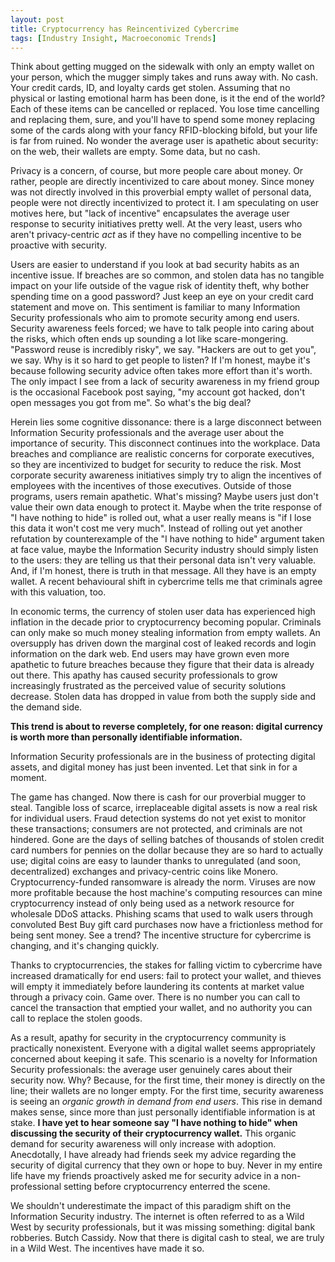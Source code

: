```yaml
---
layout: post
title: Cryptocurrency has Reincentivized Cybercrime
tags: [Industry Insight, Macroeconomic Trends]
---
```

Think about getting mugged on the sidewalk with only an empty wallet on your
person, which the mugger simply takes and runs away with. No cash. Your credit
cards, ID, and loyalty cards get stolen. Assuming that no physical or lasting
emotional harm has been done, is it the end of the world? Each of these items
can be cancelled or replaced. You lose time cancelling and replacing them,
sure, and you'll have to spend some money replacing some of the cards along
with your fancy RFID-blocking bifold, but your life is far from ruined. No
wonder the average user is apathetic about security: on the web, their wallets
are empty. Some data, but no cash.

Privacy is a concern, of course, but more people care about money. Or rather,
people are directly incentivized to care about money. Since money was not
directly involved in this proverbial empty wallet of personal data, people were
not directly incentivized to protect it. I am speculating on user motives here,
but "lack of incentive" encapsulates the average user response to security
initiatives pretty well. At the very least, users who aren't privacy-centric
<i>act</i> as if they have no compelling incentive to be proactive with
security.

Users are easier to understand if you look at bad security habits as an
incentive issue. If breaches are so common, and stolen data has no tangible
impact on your life outside of the vague risk of identity theft, why bother
spending time on a good password? Just keep an eye on your credit card
statement and move on. This sentiment is familiar to many Information Security
professionals who aim to promote security among end users. Security awareness
feels forced; we have to talk people into caring about the risks, which often
ends up sounding a lot like scare-mongering. "Password reuse is incredibly
risky", we say. "Hackers are out to get you", we say. Why is it so hard to get
people to listen? If I'm honest, maybe it's because following security advice
often takes more effort than it's worth. The only impact I see from a lack of
security awareness in my friend group is the occasional Facebook post saying,
"my account got hacked, don't open messages you got from me". So what's the big
deal?

Herein lies some cognitive dissonance: there is a large disconnect between
Information Security professionals and the average user about the importance of
security. This disconnect continues into the workplace. Data breaches and
compliance are realistic concerns for corporate executives, so they are
incentivized to budget for security to reduce the risk. Most corporate security
awareness initiatives simply try to align the incentives of employees with the
incentives of those executives. Outside of those programs, users remain
apathetic. What's missing?  Maybe users just don't value their own data
enough to protect it. Maybe when the trite response of "I have nothing to hide"
is rolled out, what a user really means is "if I lose this data it won't cost
me very much". Instead of rolling out yet another refutation by counterexample
of the "I have nothing to hide" argument taken at face value, maybe the
Information Security industry should simply listen to the users: they are
telling us that their personal data isn't very valuable. And, if I'm honest,
there is truth in that message. All they have is an empty wallet. A recent
behavioural shift in cybercrime tells me that criminals agree with this
valuation, too.

In economic terms, the currency of stolen user data has experienced high
inflation in the decade prior to cryptocurrency becoming popular. Criminals can
only make so much money stealing information from empty wallets. An oversupply
has driven down the marginal cost of leaked records and login information on
the dark web. End users may have grown even more apathetic to future breaches
because they figure that their data is already out there. This apathy has
caused security professionals to grow increasingly frustrated as the perceived
value of security solutions decrease. Stolen data has dropped in value from
both the supply side and the demand side.

<b>This trend is about to reverse completely, for one reason: digital currency is
worth more than personally identifiable information.</b>

Information Security professionals are in the business of protecting digital
assets, and digital money has just been invented. Let that sink in for a
moment.

The game has changed. Now there is cash for our proverbial mugger to steal.
Tangible loss of scarce, irreplaceable digital assets is now a real risk for
individual users. Fraud detection systems do not yet exist to monitor these
transactions; consumers are not protected, and criminals are not hindered. Gone
are the days of selling batches of thousands of stolen credit card numbers for
pennies on the dollar because they are so hard to actually use; digital coins
are easy to launder thanks to unregulated (and soon, decentralized) exchanges
and privacy-centric coins like Monero. Cryptocurrency-funded ransomware is
already the norm. Viruses are now more profitable because the host machine's
computing resources can mine cryptocurrency instead of only being used as a
network resource for wholesale DDoS attacks. Phishing scams that used to walk
users through convoluted Best Buy gift card purchases now have a frictionless
method for being sent money. See a trend? The incentive structure for cybercrime is
changing, and it's changing quickly.

Thanks to cryptocurrencies, the stakes for falling victim to cybercrime have
increased dramatically for end users: fail to protect your wallet, and thieves
will empty it immediately before laundering its contents at market value
through a privacy coin. Game over. There is no number you can call to cancel
the transaction that emptied your wallet, and no authority you can call to
replace the stolen goods.

As a result, apathy for security in the cryptocurrency community is practically
nonexistent. Everyone with a digital wallet seems appropriately concerned about
keeping it safe. This scenario is a novelty for Information Security
professionals: the average user genuinely cares about their security now. Why?
Because, for the first time, their money is directly on the line; their wallets
are no longer empty. For the first time, security awareness is seeing an
<i>organic growth in demand from end users</i>. This rise in demand makes
sense, since more than just personally identifiable information is at stake.
<b>I have yet to hear someone say "I have nothing to hide" when discussing the
security of their cryptocurrency wallet.</b> This organic demand for security
awareness will only increase with adoption. Anecdotally, I have already had
friends seek my advice regarding the security of digital currency that they own
or hope to buy. Never in my entire life have my friends proactively asked me
for security advice in a non-professional setting before cryptocurrency
enterred the scene. 

We shouldn't underestimate the impact of this paradigm shift on the Information
Security industry. The internet is often referred to as a Wild West by security
professionals, but it was missing something: digital bank robberies. Butch
Cassidy. Now that there is digital cash to steal, we are truly in a Wild
West. The incentives have made it so.
